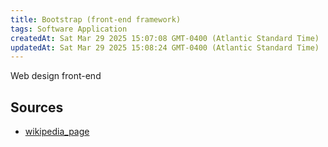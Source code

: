 ```yaml
---
title: Bootstrap (front-end framework)
tags: Software Application
createdAt: Sat Mar 29 2025 15:07:08 GMT-0400 (Atlantic Standard Time)
updatedAt: Sat Mar 29 2025 15:08:24 GMT-0400 (Atlantic Standard Time)
---
```



Web design front-end



## Sources
- [wikipedia_page](https://en.wikipedia.org/wiki/Bootstrap_(front-end_framework))
